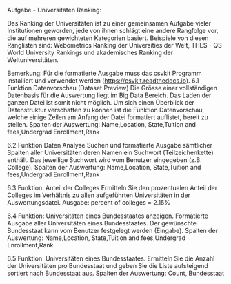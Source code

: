 Aufgabe - Universitäten Ranking:

Das Ranking der Universitäten ist zu einer gemeinsamen Aufgabe vieler Institutionen geworden, jede 
von ihnen schlägt eine andere Rangfolge vor, die auf mehreren gewichteten Kategorien basiert. 
Beispiele von diesen Ranglisten sind: Webometrics Ranking der Universities der Welt, THES - QS 
World University Rankings und akademisches Ranking der Weltuniversitäten.  


Bemerkung: Für die formatierte Ausgabe muss das csvkit Programm installiert und verwendet 
werden (https://csvkit.readthedocs.io). 
6.1 Funktion Datenvorschau (Dataset Preview) 
Die Grösse einer vollständigen Datenbasis für die Auswertung liegt im Big Data Bereich. Das Laden 
der ganzen Datei ist somit nicht möglich. Um sich einen Überblick der Datenstruktur verschaffen zu 
können ist die Funktion Datenvorschau, welche einige Zeilen am Anfang der Datei formatiert 
auflistet, bereit zu stellen. 
Spalten der Auswertung: Name,Location, State,Tuition and fees,Undergrad Enrollment,Rank 

 

6.2 Funktion Daten Analyse 
Suchen und formatierte Ausgabe sämtlicher Spalten aller Universitäten deren Namen ein Suchwort 
(Teilzeichenkette) enthält. Das jeweilige Suchwort wird vom Benutzer eingegeben (z.B. College). 
Spalten der Auswertung: Name,Location, State,Tuition and fees,Undergrad Enrollment,Rank 

 

6.3 Funktion: Anteil der Colleges 
Ermitteln Sie den prozentualen Anteil der Colleges im Verhältnis zu allen aufgeführten Universitäten 
in der Auswertungsdatei. 
Ausgabe: percent of colleges = 2.15% 

 

6.4 Funktion: Universitäten eines Bundesstaates anzeigen. 
Formatierte Ausgabe aller Universitäten eines Bundesstaates. Der gewünschte Bundesstaat kann 
vom Benutzer festgelegt werden (Eingabe). 
Spalten der Auswertung: Name,Location, State,Tuition and fees,Undergrad Enrollment,Rank 

 

6.5 Funktion: Universitäten eines Bundesstaates. 
Ermitteln Sie die Anzahl der Universitäten pro Bundesstaat und geben Sie die Liste aufsteigend 
sortiert nach Bundesstaat aus. 
Spalten der Auswertung: Count, Bundesstaat 
